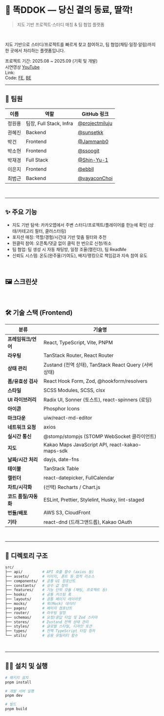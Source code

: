 # 📖 똑DDOK — 당신 곁의 동료, 딸깍!

> 지도 기반 프로젝트·스터디 매칭 & 팀 협업 플랫폼 

<br />

지도 기반으로 스터디/프로젝트를 빠르게 찾고 참여하고, 팀 협업(채팅·일정·알림)까지 한 곳에서 처리하는 플랫폼입니다.   

프로젝트 기간: 2025.08 ~ 2025.09 (기획 및 개발)   
시연영상 [YouTube]()   
Link:   
Code: [FE](https://github.com/DeepDirect/ddok-fe), [BE](https://github.com/DeepDirect/ddok-be)   

---

## 🫶 팀원
| 이름      | 역할                 | GitHub 링크                                     |
|----------|--------------------|------------------------------------------------|
| 정원용     | 팀장, Full Stack, Infra    | [@projectmiluju](https://github.com/jihun-dev) |
| 권혜진     | Backend            | [@sunsetkk](https://github.com/sunsetkk)       |
| 박건      | Frontend            | [@Jammanb0](https://github.com/Jammanb0)       |
| 박소현     | Frontend           | [@ssoogit](https://github.com/ssoogit)         |
| 박재경     | Full Stack  | [@Shin-Yu-1](https://github.com/Shin-Yu-1) |
| 이은지     | Frontend           | [@ebbll](https://github.com/ebbll)             |
| 최범근     | Backend            | [@vayaconChoi](https://github.com/vayaconChoi) |

<br />

---

## ✨ 주요 기능

- 지도 기반 탐색: 카카오맵에서 주변 스터디/프로젝트/플레이어를 한눈에 확인 (상태/카테고리 필터, 클러스터링)
- 포지션 매칭: 역할/경험/시간대 기반 맞춤 필터와 추천
- 원클릭 참여: 오픈톡/댓글 없이 클릭 한 번으로 신청/취소
- 팀 협업: 팀 생성 시 자동 채팅방, 일정 조율(캘린더), 팀 ReadMe
- 신뢰도 시스템: 온도(완주율/기여도), 배지/랭킹으로 책임감과 지속 참여 유도

<br/>

## 🖼️ 스크린샷

<br/>

## 🛠️ 기술 스택 (Frontend)

| 분류                | 기술명                                                                                 |
|-------------------|--------------------------------------------------------------------------------------|
| **프레임워크/언어**    | React, TypeScript, Vite, PNPM                                                      |
| **라우팅**           | TanStack Router, React Router                                                       |
| **상태 관리**         | Zustand (전역 상태), TanStack React Query (서버 상태)                              |
| **폼/유효성 검사**     | React Hook Form, Zod, @hookform/resolvers                                          |
| **스타일**           | SCSS Modules, SCSS, clsx                                                           |
| **UI 라이브러리**      | Radix UI, Sonner (토스트), react-spinners (로딩)                                   |
| **아이콘**           | Phosphor Icons                                                                      |
| **마크다운**          | uiw/react-md-editor                                                                |
| **네트워크 요청**      | axios                                                                              |
| **실시간 통신**       | @stomp/stompjs (STOMP WebSocket 클라이언트)                                         |
| **지도**             | Kakao Maps JavaScript API, react-kakao-maps-sdk                                     |
| **날짜/시간 처리**     | dayjs, date-fns                                                                    |
| **테이블**           | TanStack Table                                                                     |
| **캘린더**           | react-datepicker, FullCalendar                                                     |
| **차트/시각화**       | (선택) Recharts / Chart.js                                                         |
| **코드 품질/자동화**    | ESLint, Prettier, Stylelint, Husky, lint-staged                                   |
| **번들/배포**         | AWS S3, CloudFront                                                                 |
| **기타**             | react-dnd (드래그앤드롭), Kakao OAuth                                               |


<br />

---

## 📁 디렉토리 구조

```bash
src/
├── api/         # API 호출 함수 (axios 등)
├── assets/      # 이미지, 폰트 등 정적 리소스
├── components/  # 공통 UI 컴포넌트
├── constants/   # 상수 값 정의
├── features/    # 기능 단위 모듈 (채팅, 프로젝트 등)
├── hooks/       # 공통 커스텀 훅
├── layouts/     # 공통 페이지 레이아웃
├── mocks/       # 목(Mock) 데이터
├── pages/       # 페이지 컴포넌트
├── router/      # 라우팅 설정
├── schemas/     # 요청/응답 타입 및 Zod 스키마
├── stores/      # Zustand 전역 상태 관리
├── styles/      # 글로벌 스타일, 디자인 토큰
├── types/       # 전역 TypeScript 타입 정의
└── utils/       # 공용 유틸리티 함수
```

<br />

---

## 🏃‍➡️ 설치 및 실행
```bash
# 패키지 설치
pnpm install

# 개발 서버 실행
pnpm dev

# 빌드
pnpm build
```